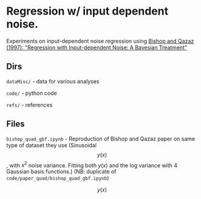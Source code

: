 # Regression w/ input dependent noise.

Experiments on input-dependent noise regression using [Bishop and Qazaz (1997): "Regression
with Input-dependent Noise: A Bayesian Treatment"](https://papers.nips.cc/paper/1996/file/b20bb95ab626d93fd976af958fbc61ba-Paper.pdf) 


## Dirs

`dataMisc/` - data for various analyses

`code/` - python code

`refs/` - references


## Files

`bishop_quad_gbf.ipynb` - Reproduction of Bishop and Qazaz paper on same type of dataset they use (Sinusoidal $$y(x)$$, with $x^2$ noise variance. Fitting both $y(x)$ and the log variance with 4 Gaussian basis functions.) (NB: duplicate of `code/paper_quad/bishop_quad_gbf.ipynb`)


$$y(x)$$

